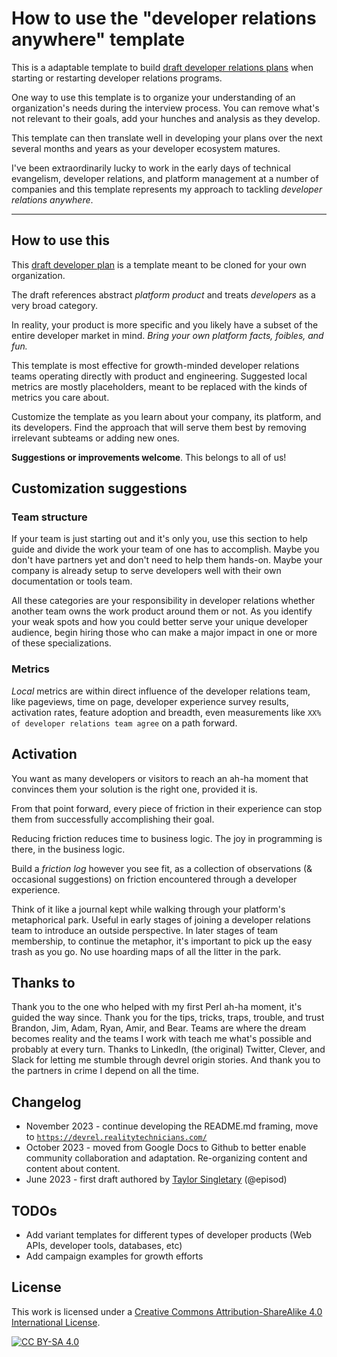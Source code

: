 # How to use the "developer relations anywhere" template

This is a adaptable template to build [draft developer relations plans](template.md) when starting or restarting developer relations programs.

One way to use this template is to organize your understanding of an organization's needs during the interview process. You can remove what's not relevant to their goals, add your hunches and analysis as they develop.

This template can then translate well in developing your plans over the next several months and years as your developer ecosystem matures.

I've been extraordinarily lucky to work in the early days of technical evangelism, developer relations, and platform management at a number of companies and this template represents my approach to tackling _developer relations anywhere_.

---

## How to use this

This [draft developer plan](template.md) is a template meant to be cloned for your own organization. 

The draft references abstract _platform product_ and treats _developers_ as a very broad category. 

In reality, your product is more specific and you likely have a subset of the entire developer market in mind. _Bring your own platform facts, foibles, and fun._

This template is most effective for growth-minded developer relations teams operating directly with product and engineering. Suggested local metrics are mostly placeholders, meant to be replaced with the kinds of metrics you care about.

Customize the template as you learn about your company, its platform, and its developers. Find the approach that will serve them best by removing irrelevant subteams or adding new ones.

**Suggestions or improvements welcome**. This belongs to all of us!

## Customization suggestions

### Team structure

If your team is just starting out and it's only you, use this section to help guide and divide the work your team of one has to accomplish. Maybe you don't have partners yet and don't need to help them hands-on. Maybe your company is already setup to serve developers well with their own documentation or tools team.

All these categories are your responsibility in developer relations whether another team owns the work product around them or not. As you identify your weak spots and how you could better serve your unique developer audience, begin hiring those who can make a major impact in one or more of these specializations.

### Metrics

_Local_ metrics are within direct influence of the developer relations team, like pageviews, time on page, developer experience survey results, activation rates, feature adoption and breadth, even measurements like `XX% of developer relations team agree` on a path forward.

## Activation

You want as many developers or visitors to reach an ah-ha moment that convinces them your solution is the right one, provided it is.

From that point forward, every piece of friction in their experience can stop them from successfully accomplishing their goal.

Reducing friction reduces time to business logic. The joy in programming is there, in the business logic.

Build a _friction log_ however you see fit, as a collection of observations (& occasional suggestions) on friction encountered through a developer experience.

Think of it like a journal kept while walking through your platform's metaphorical park. Useful in early stages of joining a developer relations team to introduce an outside perspective. In later stages of team membership, to continue the metaphor, it's important to pick up the easy trash as you go. No use hoarding maps of all the litter in the park.

## Thanks to

Thank you to the one who helped with my first Perl ah-ha moment, it's guided the way since. Thank you for the tips, tricks, traps, trouble, and trust Brandon, Jim, Adam, Ryan, Amir, and Bear. Teams are where the dream becomes reality and the teams I work with teach me what's possible and probably at every turn. Thanks to LinkedIn, (the original) Twitter, Clever, and Slack for letting me stumble through devrel origin stories. And thank you to the partners in crime I depend on all the time.

## Changelog

* November 2023 - continue developing the README.md framing, move to [`https://devrel.realitytechnicians.com/`](https://devrel.realitytechnicians.com/)
* October 2023 - moved from Google Docs to Github to better enable community collaboration and adaptation. Re-organizing content and content about content.
* June 2023 - first draft authored by [Taylor Singletary](https://linkedin.com/in/taylorsingletary) (@episod)

## TODOs

* Add variant templates for different types of developer products (Web APIs, developer tools, databases, etc)
* Add campaign examples for growth efforts

## License

This work is licensed under a
[Creative Commons Attribution-ShareAlike 4.0 International License][cc-by-sa].

[![CC BY-SA 4.0][cc-by-sa-image]][cc-by-sa]

[cc-by-sa]: http://creativecommons.org/licenses/by-sa/4.0/
[cc-by-sa-image]: https://licensebuttons.net/l/by-sa/4.0/88x31.png
[cc-by-sa-shield]: https://img.shields.io/badge/License-CC%20BY--SA%204.0-lightgrey.svg
